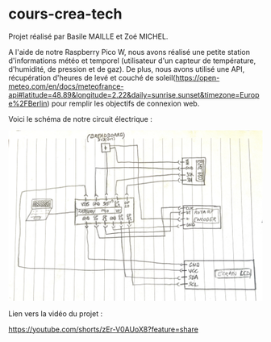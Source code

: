 # cours-crea-tech


Projet réalisé par Basile MAILLE et Zoé MICHEL.

A l'aide de notre Raspberry Pico W, nous avons réalisé une petite station d'informations météo et temporel (utilisateur d'un capteur de température, d'humidité, de pression et de gaz). De plus, nous avons utilisé une API, récupération d'heures de levé et couché de soleil(https://open-meteo.com/en/docs/meteofrance-api#latitude=48.89&longitude=2.22&daily=sunrise,sunset&timezone=Europe%2FBerlin) pour remplir les objectifs de connexion web.

Voici le schéma de notre circuit électrique :

![Schéma](/IMG_3034.jpg)

Lien vers la vidéo du projet :

https://youtube.com/shorts/zEr-V0AUoX8?feature=share